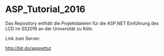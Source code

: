 # ASP_Tutorial_2016
Das Repository enthält die Projektdateien für die ASP.NET Einführung des LCD im SS2016 an der Universität zu Köln.

Link zum Server:

http://bit.do/aspnettut


